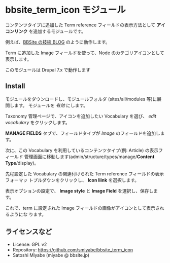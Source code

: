 # bbsite_term_icon モジュール

コンテンツタイプに追加した Term reference フィールドの表示方法として **アイコンリンク**
を追加するモジュールです。

例えば、[BBSite の技術 BLOG](http://bbsite.jp/blog) のように動作します。

Term に追加した Image フィールドを使って、Node のカテゴリアイコンとして表示します。

このモジュールは Drupal 7.x で動作します

## Install

モジュールをダウンロードし、モジュールフォルダ (sites/all/modules 等)に展開します。
モジュールを *有効* にします。

Taxonomy 管理ページで、アイコンを追加したい Vocabulary を選び、 *edit vocabulary*
をクリックします。

**MANAGE FIELDS** タブで、フィールドタイプが *Image* のフィールドを追加します。

次に、この Vocabulary を利用しているコンテンツタイプ(例: Article) の表示フィールド
管理画面に移動します(admin/structure/types/manage/**Content Type**/display)。

先程設定した Vocabulary の関連付けられた Term reference フィールドの表示フォーマッ
トプルダウンをクリックし、 **Icon liink** を選択します。

表示オプションの設定で、 **Image style** と **Image Field** を選択し、保存します。

これで、term に設定された Image フィールドの画像がアイコンとして表示されるようにな
ります。


## ライセンスなど

- License: GPL v2
- Repository:  https://github.com/smiyabe/bbsite_term_icon
- Satoshi Miyabe (miyabe @ bbsite.jp)

